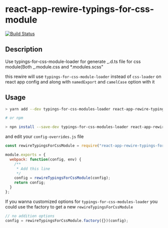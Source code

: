 # react-app-rewire-typings-for-css-module

[![Build Status](https://travis-ci.org/rainx/react-app-rewire-typings-for-css-module.svg?branch=master)](https://travis-ci.org/rainx/react-app-rewire-typings-for-css-module)

## Description

Use typings-for-css-module-loader for generate _.d.ts file for css module(Both _.module.css and \*.modules.scss"

this rewire will use `typings-for-css-module-loader` instead of `css-loader` on react app config and along with
`namedExport` and `camelCase` option with it

## Usage

```bash
> yarn add --dev typings-for-css-modules-loader react-app-rewire-typings-for-css-module

# or npm

> npn install --save-dev typings-for-css-modules-loader react-app-rewire-typings-for-css-module

```

and edit your `config-overrides.js` file

```javascript
const rewireTypingsForCssModule = require("react-app-rewire-typings-for-css-module");

module.exports = {
  webpack: function(config, env) {
    /**
     * Add this line
     */
    config = rewireTypingsForCssModule(config);
    return config;
  }
};
```

If you wanna customized options for `typings-for-css-modules-loader` you could use the factory to get a new `rewireTypingsForCssModule`

```javascript
// no addition options
config = rewireTypingsForCssModule.factory({})(config);
```

